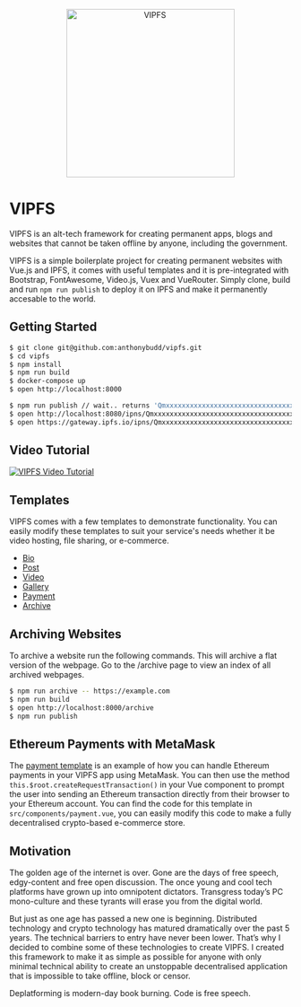 <p align="center">
  <img height="300" src="https://raw.githubusercontent.com/anthonybudd/vipfs/master/docs/img/readme-header.png" alt="VIPFS">
</p>


# VIPFS
VIPFS is an alt-tech framework for creating permanent apps, blogs and websites that cannot be taken offline by anyone, including the government.

VIPFS is a simple boilerplate project for creating permanent websites with Vue.js and IPFS, it comes with useful templates and it is pre-integrated with Bootstrap, FontAwesome, Video.js, Vuex and VueRouter. Simply clone, build and run `npm run publish` to deploy it on IPFS and make it permanently accesable to the world.

## Getting Started
```sh
$ git clone git@github.com:anthonybudd/vipfs.git
$ cd vipfs
$ npm install
$ npm run build
$ docker-compose up
$ open http://localhost:8000

$ npm run publish // wait.. returns 'Qmxxxxxxxxxxxxxxxxxxxxxxxxxxxxxxxxxxxxxx'
$ open http://localhost:8080/ipns/Qmxxxxxxxxxxxxxxxxxxxxxxxxxxxxxxxxxxxxxx
$ open https://gateway.ipfs.io/ipns/Qmxxxxxxxxxxxxxxxxxxxxxxxxxxxxxxxxxxxxxx
```


## Video Tutorial
[![VIPFS Video Tutorial](https://raw.githubusercontent.com/anthonybudd/vipfs/master/docs/img/vipfs-youtube-embed.png)](https://www.youtube.com/watch?v=Fq7h-cSN9i8)

## Templates
VIPFS comes with a few templates to demonstrate functionality. You can easily modify these templates to suit your service's needs whether it be video hosting, file sharing, or e-commerce.

- [Bio](/src/components/bio.vue)
- [Post](/src/components/post.vue)
- [Video](/src/components/video.vue)
- [Gallery](/src/components/gallery.vue)
- [Payment](/src/components/payment.vue)
- [Archive](/src/components/archive.vue)

## Archiving Websites
To archive a website run the following commands. This will archive a flat version of the webpage. Go to the /archive page to view an index of all archived webpages.
```sh
$ npm run archive -- https://example.com
$ npm run build
$ open http://localhost:8000/archive
$ npm run publish
```

## Ethereum Payments with MetaMask
The [payment template](/src/components/payment.vue) is an example of how you can handle Ethereum payments in your VIPFS app using MetaMask. You can then use the method `this.$root.createRequestTransaction()` in your Vue component to prompt the user into sending an Ethereum transaction directly from their browser to your Ethereum account. You can find the code for this template in `src/components/payment.vue`, you can easily modify this code to make a fully decentralised crypto-based e-commerce store.

## Motivation
The golden age of the internet is over. Gone are the days of free speech, edgy-content and free open discussion. The once young and cool tech platforms have grown up into omnipotent dictators. Transgress today’s PC mono-culture and these tyrants will erase you from the digital world.

But just as one age has passed a new one is beginning. Distributed technology and crypto technology has matured dramatically over the past 5 years. The technical barriers to entry have never been lower. That’s why I decided to combine some of these technologies to create VIPFS. I created this framework to make it as simple as possible for anyone with only minimal technical ability to create an unstoppable decentralised application that is impossible to take offline, block or censor.

Deplatforming is modern-day book burning. Code is free speech.
